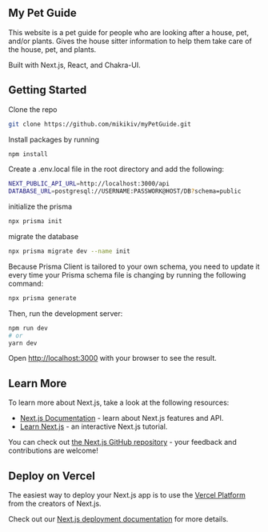 ## My Pet Guide

This website is a pet guide for people who are looking after a house, pet, and/or plants. Gives the house sitter information
to help them take care of the house, pet, and plants.

Built with Next.js, React, and Chakra-UI.

## Getting Started

Clone the repo

```bash
git clone https://github.com/mikikiv/myPetGuide.git
```

Install packages by running

```bash
npm install
```

Create a .env.local file in the root directory and add the following:

```bash
NEXT_PUBLIC_API_URL=http://localhost:3000/api
DATABASE_URL=postgresql://USERNAME:PASSWORK@HOST/DB?schema=public
```

initialize the prisma

```bash
npx prisma init
```

migrate the database

```bash
npx prisma migrate dev --name init
```

Because Prisma Client is tailored to your own schema, you need to update it every time your Prisma schema file is changing by running the following command:

```bash
npx prisma generate
```

Then, run the development server:

```bash
npm run dev
# or
yarn dev
```

Open [http://localhost:3000](http://localhost:3000) with your browser to see the result.

## Learn More

To learn more about Next.js, take a look at the following resources:

-   [Next.js Documentation](https://nextjs.org/docs) - learn about Next.js features and API.
-   [Learn Next.js](https://nextjs.org/learn) - an interactive Next.js tutorial.

You can check out [the Next.js GitHub repository](https://github.com/vercel/next.js/) - your feedback and contributions are welcome!

## Deploy on Vercel

The easiest way to deploy your Next.js app is to use the [Vercel Platform](https://vercel.com/new?utm_medium=default-template&filter=next.js&utm_source=create-next-app&utm_campaign=create-next-app-readme) from the creators of Next.js.

Check out our [Next.js deployment documentation](https://nextjs.org/docs/deployment) for more details.
